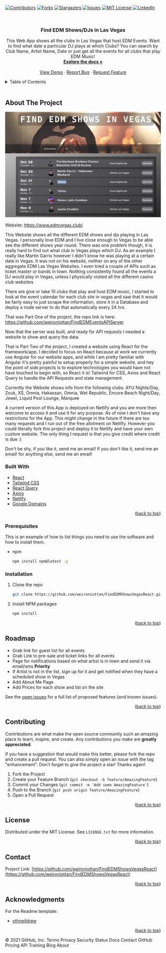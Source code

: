 <div id="top"></div>

[![Contributors][contributors-shield]][contributors-url]
[![Forks][forks-shield]][forks-url]
[![Stargazers][stars-shield]][stars-url]
[![Issues][issues-shield]][issues-url]
[![MIT License][license-shield]][license-url]
[![LinkedIn][linkedin-shield]][linkedin-url]



<!-- PROJECT LOGO -->
<br />

<h3 align="center">Find EDM Shows/DJs in Las Vegas</h3>

  <p align="center">
    This Web App shows all the clubs in Las Vegas that host EDM Events. Want to find what date a particular DJ plays at which Clubs?
    You can search by Club Name, Artist Name, Date or just get all the events for all clubs that play EDM Music!
    <br />
    <a href="https://github.com/weironiottan/FindEDMShowsVegasReact"><strong>Explore the docs »</strong></a>
    <br />
    <br />
    <a href="https://www.edmvegas.club">View Demo</a>
    ·
    <a href="https://github.com/weironiottan/FindEDMShowsVegasReact/issues">Report Bug</a>
    ·
    <a href="https://github.com/weironiottan/FindEDMShowsVegasReact/issues">Request Feature</a>
  </p>
</div>



<!-- TABLE OF CONTENTS -->
<details>
  <summary>Table of Contents</summary>
  <ol>
    <li>
      <a href="#about-the-project">About The Project</a>
      <ul>
        <li><a href="#built-with">Built With</a></li>
      </ul>
    </li>
    <li>
      <a href="#getting-started">Getting Started/Usage</a>
      <ul>
        <li><a href="#prerequisites">Prerequisites</a></li>
        <li><a href="#installation">Installation</a></li>
      </ul>
    </li>
    <li><a href="#roadmap">Roadmap</a></li>
    <li><a href="#contributing">Contributing</a></li>
    <li><a href="#license">License</a></li>
    <li><a href="#contact">Contact</a></li>
    <li><a href="#acknowledgments">Acknowledgments</a></li>
  </ol>
</details>

<br />

<!-- ABOUT THE PROJECT -->
## About The Project

![Product Name Screen Shot][product-screenshot]

Website: https://www.edmvegas.club/

This Website shows all the different EDM shows and djs playing in Las Vegas. I personally love EDM and I live close enough to Vegas to be able
see the different shows year round.  There was one problem though, it is really hard to find out what club in Vegas plays which  DJ.
As an example I really like Martin Garrix however I didn't know he was playing at a certain date in Vegas. It was not on his website,
neither on any of the other aggregate EDM Las Vegas Websites. I even tried a couple of APIs such as ticket master or bands in town. 
Nothing consistently found all the events a DJ would play in Vegas, unless I physically visited all the different casino club websites

There are give or take 10 clubs that play and host EDM music, I started to look at the event calendar for each club site in vegas and saw
that it would be fairly easy to just scrape the information, store it in a Database and deploy a node server to do that automatically every 24 hrs.

That was Part One of the project, the repo link is here: https://github.com/weironiottan/FindEDMEventsAPIServer

Now that the server was built, and ready for API requests I needed a website to show and query the data. 

That is Part Two of the project, I created a website using React for the framework/app. I decided to focus on React because at work we currently use Angular
for our website apps, and while I am pretty familiar with Angular it's pretty painful to setup properly for a simple  website, and hey the point of side projects is  to explore 
technologies you would  have not have touched to begin with, so React it is! Tailwind for CSS, Axios and React Query to handle the API Requests and state management. 

Currently the Website shows info from the following clubs:
    AYU Nights/Day, Zouk, XS, Omnia, Hakassan, Omnia, Wet Republic, Encore Beach Night/Day, Jewel, Liquid Pool Lounge, Marquee

A current version of this App is deployed on Netlify and you are more then welcome to access it and use it for any purpose. As of now 
I don't have any restrictions for the App. This might change in the future if there are too many requests and I run out of the free allotment
on Netlify. However you could literally fork this project and deploy it to Netlify and have your own custom website. The only thing I request
is that you give credit where credit is due :) 

Don't be shy, if you like it, send me an email! If you don't like it, send me an email! for anything else, send me an email!


### Built With

* [React](https://reactjs.org/)
* [Tailwind CSS](https://tailwindcss.com/)
* [React Query](https://react-query.tanstack.com/)
* [Axios](https://axios-http.com/docs/intro)
* [Netlify](https://www.netlify.com/)
* [Google Domains](https://domains.google/)


<p align="right">(<a href="#top">back to top</a>)</p>


### Prerequisites

This is an example of how to list things you need to use the software and how to install them.
* npm
  ```sh
  npm install npm@latest -g
  ```

### Installation
1. Clone the repo
   ```sh
   git clone https://github.com/weironiottan/FindEDMShowsVegasReact.git
   ```
2. Install NPM packages
   ```sh
   npm install
   ```

<p align="right">(<a href="#top">back to top</a>)</p>




<!-- ROADMAP -->
## Roadmap

- Grab link for guest list for all events
- Grab Link to pre-sale and ticket links for all events
- Page for notifications based on what artist is in town and send it via email/sms **Priority**
- If Artist is not in the list, sign up for it and get notified when they have a scheduled show in Vegas
- Add About Me Page
- Add Prices for each show and list on the site



See the [open issues](https://github.com/weironiottan/FindEDMShowsVegasReact/issues) for a full list of proposed features (and known issues).

<p align="right">(<a href="#top">back to top</a>)</p>



<!-- CONTRIBUTING -->
## Contributing

Contributions are what make the open source community such an amazing place to learn, inspire, and create. Any contributions you make are **greatly appreciated**.

If you have a suggestion that would make this better, please fork the repo and create a pull request. You can also simply open an issue with the tag "enhancement".
Don't forget to give the project a star! Thanks again!

1. Fork the Project
2. Create your Feature Branch (`git checkout -b feature/AmazingFeature`)
3. Commit your Changes (`git commit -m 'Add some AmazingFeature'`)
4. Push to the Branch (`git push origin feature/AmazingFeature`)
5. Open a Pull Request

<p align="right">(<a href="#top">back to top</a>)</p>



<!-- LICENSE -->
## License

Distributed under the MIT License. See `LICENSE.txt` for more information.

<p align="right">(<a href="#top">back to top</a>)</p>



<!-- CONTACT -->
## Contact


Project Link: [https://github.com/weironiottan/FindEDMShowsVegasReact](https://github.com/weironiottan/FindEDMShowsVegasReact)

<p align="right">(<a href="#top">back to top</a>)</p>



<!-- ACKNOWLEDGMENTS -->
## Acknowledgments
For the Readme template:
* [othneildrew](https://github.com/othneildrew/Best-README-Template)


<p align="right">(<a href="#top">back to top</a>)</p>



<!-- MARKDOWN LINKS & IMAGES -->
<!-- https://www.markdownguide.org/basic-syntax/#reference-style-links -->
[contributors-shield]: https://img.shields.io/github/contributors/weironiottan/FindEDMShowsVegasReact.svg?style=for-the-badge
[contributors-url]: https://github.com/weironiottan/FindEDMShowsVegasReact/graphs/contributors
[forks-shield]: https://img.shields.io/github/forks/weironiottan/FindEDMShowsVegasReact.svg?style=for-the-badge
[forks-url]: https://github.com/weironiottan/FindEDMShowsVegasReact/network/members
[stars-shield]: https://img.shields.io/github/stars/weironiottan/FindEDMShowsVegasReact.svg?style=for-the-badge
[stars-url]: https://github.com/weironiottan/FindEDMShowsVegasReact/stargazers
[issues-shield]: https://img.shields.io/github/issues/weironiottan/FindEDMShowsVegasReact.svg?style=for-the-badge
[issues-url]: https://github.com/weironiottan/FindEDMShowsVegasReact/issues
[license-shield]: https://img.shields.io/github/license/weironiottan/FindEDMShowsVegasReact.svg?style=for-the-badge
[license-url]: https://github.com/weironiottan/FindEDMShowsVegasReact/blob/master/LICENSE.txt
[linkedin-shield]: https://img.shields.io/badge/-LinkedIn-black.svg?style=for-the-badge&logo=linkedin&colorB=555
[linkedin-url]: https://linkedin.com/in/chrisgabrielsson
[product-screenshot]: find-edm-shows/src/images/product-image.png
© 2021 GitHub, Inc.
Terms
Privacy
Security
Status
Docs
Contact GitHub
Pricing
API
Training
Blog
About